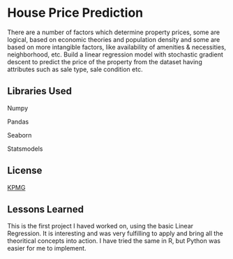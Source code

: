
# House Price Prediction


There are a number of factors which determine property prices, some are logical, based on economic theories and population density and some are based on more intangible factors, like availability of amenities & necessities, neighborhood, etc. 
Build a linear regression model with stochastic gradient descent to predict the price of the property from the dataset having attributes such as sale type, sale condition etc. 


## Libraries Used 

Numpy

Pandas

Seaborn

Statsmodels
## License

[KPMG](https://home.kpmg/in/en/home/misc/legal.html)


## Lessons Learned

This is the first project I haved worked on, using the basic Linear Regression. It is interesting and was very fulfilling to apply and bring all the theoritical concepts into action. I have tried the same in R, but Python was easier for me to implement. 

